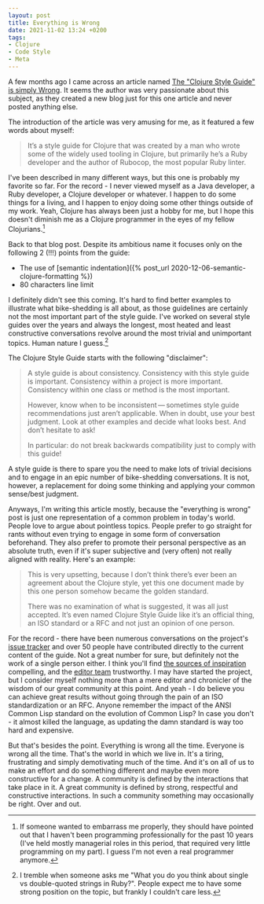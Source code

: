```yaml
---
layout: post
title: Everything is Wrong
date: 2021-11-02 13:24 +0200
tags:
- Clojure
- Code Style
- Meta
---
```


A few months ago I came across an article named [The "Clojure Style Guide" is simply Wrong](https://web.archive.org/web/20210117152558/https://roklenarcic.github.io/posts-output/2019-10-15-clojure-style-guide).
It seems the author was very passionate about this subject, as they created a new blog just for this one article and never posted anything else.

The introduction of the article was very amusing for me, as it featured a few words about myself:

> It’s a style guide for Clojure that was created by a man who wrote some of the widely used tooling in Clojure, but primarily he’s a Ruby developer and the author of Rubocop, the most popular Ruby linter.

I've been described in many different ways, but this one is probably my favorite so far. For the record - I never viewed myself as a Java developer, a Ruby developer, a Clojure developer or whatever. I happen to do some things for a living, and I happen to enjoy doing some other things outside of my work. Yeah, Clojure has always been just a hobby for me, but I hope this doesn't diminish me as a Clojure programmer in the eyes of my fellow Clojurians.[^1]

Back to that blog post. Despite its ambitious name it focuses only on the following 2 (!!!) points from the guide:

* The use of [semantic indentation]({% post_url 2020-12-06-semantic-clojure-formatting %})
* 80 characters line limit

I definitely didn't see this coming. It's hard to find better examples to illustrate what bike-shedding is all about, as those guidelines are certainly not the most important part of the style guide. I've worked on several style guides
over the years and always the longest, most heated and least constructive conversations revolve around the most trivial and unimportant topics. Human nature I guess.[^2]

The Clojure Style Guide starts with the following "disclaimer":

> A style guide is about consistency. Consistency with this style guide is important. Consistency within a project is more important. Consistency within one class or method is the most important.
>
> However, know when to be inconsistent — sometimes style guide recommendations just aren’t applicable. When in doubt, use your best judgment. Look at other examples and decide what looks best. And don’t hesitate to ask!
>
> In particular: do not break backwards compatibility just to comply with this guide!

A style guide is there to spare you the need to make lots of trivial decisions and
to engage in an epic number of bike-shedding conversations. It is not, however, a replacement for
doing some thinking and applying your common sense/best judgment.

Anyways, I'm writing this article mostly, because the "everything is wrong" post
is just one representation of a common problem in today's world. People love to
argue about pointless topics. People prefer to go straight for rants without even
trying to engage in some form of conversation beforehand. They also prefer to
promote their personal perspective as an absolute truth, even if it's super subjective and (very often) not really
aligned with reality. Here's an example:

> This is very upsetting, because I don’t think there’s ever been an agreement about the Clojure style, yet this one document made by this one person somehow became the golden standard.
>
> There was no examination of what is suggested, it was all just accepted. It’s even named Clojure Style Guide like it’s an official thing, an ISO standard or a RFC and not just an opinion of one person.

For the record - there have been numerous conversations on the project's [issue tracker](https://github.com/bbatsov/clojure-style-guide) and over 50 people have
contributed directly to the current content of the guide. Not a great number for sure, but definitely not the work of a single person either. I think you'll find [the sources of inspiration](https://guide.clojure.style/#sources-of-inspiration) compelling, and
the [editor team](https://guide.clojure.style/#editor-team) trustworthy. I may have started the project, but I consider myself nothing more than a mere editor and chronicler
of the wisdom of our great community at this point. And yeah - I do believe you can achieve great results without going through the pain of an ISO standardization or an RFC. Anyone remember
the impact of the ANSI Common Lisp standard on the evolution of Common Lisp? In case you don't - it almost killed the language, as updating the damn standard is way too hard and expensive.

But that's besides the point. Everything is wrong all the time. Everyone is wrong all the time. That's the world in which we live in.
It's a tiring, frustrating and simply demotivating much of the time. And it's on all of us to make an effort and do something different and maybe even more constructive for a change.
A community is defined by the interactions that take place in it. A great community is defined by strong, respectful and constructive interactions. In such a community something may occasionally be right. Over and out.

[^1]: If someone wanted to embarrass me properly, they should have pointed out that I haven't been programming professionally for the past 10 years (I've held mostly managerial roles in this period, that required very little programming on my part). I guess I'm not even a real programmer anymore.
[^2]: I tremble when someone asks me "What you do you think about single vs double-quoted strings in Ruby?". People expect me to have some strong position on the topic, but frankly I couldn't care less.
